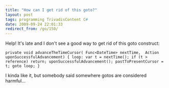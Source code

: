 ```yaml
---
title: "How can I get rid of this goto?"
layout: post
tags: programming TrivadisContent C#
date: 2009-09-24 22:01:33
redirect_from: /go/150/
---
```


Help! It's late and I don't see a good way to get rid of this goto construct:

`
private void advanceTheTimeCursor(
  Func<DateTime> nextTime, 
  Action uponSuccessfulAdvancement)
{
  loop:
    var t = nextTime();
    if (t > reference) return;
    uponSuccessfulAdvancement();
    pastToPresentCursor = t;
  goto loop;
}
`

I kinda like it, but somebody said somewhere gotos are considered harmful...